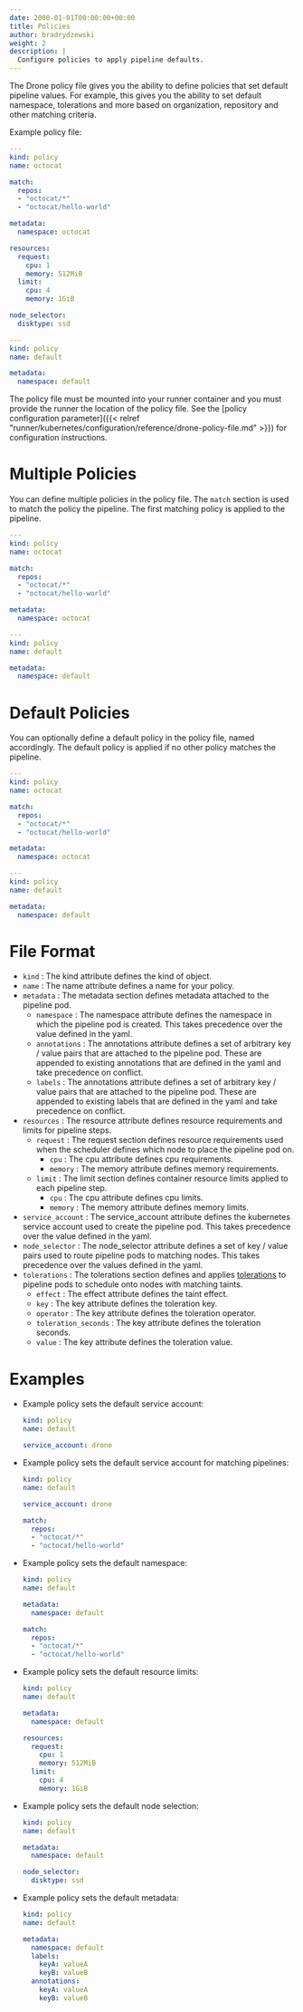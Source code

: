 ```yaml
---
date: 2000-01-01T00:00:00+00:00
title: Policies
author: bradrydzewski
weight: 2
description: |
  Configure policies to apply pipeline defaults.
---
```


The Drone policy file gives you the ability to define policies that set default pipeline values. For example, this gives you the ability to set default namespace, tolerations and more based on organization, repository and other matching criteria.

Example policy file:

```yaml {linenos=table}
---
kind: policy
name: octocat

match:
  repos:
  - "octocat/*"
  - "octocat/hello-world"

metadata:
  namespace: octocat

resources:
  request:
    cpu: 1
    memory: 512MiB
  limit:
    cpu: 4
    memory: 1GiB

node_selector:
  disktype: ssd

---
kind: policy
name: default

metadata:
  namespace: default
```

The policy file must be mounted into your runner container and you must provide the runner the location of the policy file.  See the [policy configuration parameter]({{< relref "runner/kubernetes/configuration/reference/drone-policy-file.md" >}}) for configuration instructions.

# Multiple Policies

You can define multiple policies in the policy file.  The `match` section is used to match the policy the pipeline. The first matching policy is applied to the pipeline.

```yaml {linenos=table, hl_lines=["5-8"]}
---
kind: policy
name: octocat

match:
  repos:
  - "octocat/*"
  - "octocat/hello-world"

metadata:
  namespace: octocat

---
kind: policy
name: default

metadata:
  namespace: default
```

# Default Policies

You can optionally define a default policy in the policy file, named accordingly.  The default policy is applied if no other policy matches the pipeline.

```yaml {linenos=table, hl_lines=["14-18"]}
---
kind: policy
name: octocat

match:
  repos:
  - "octocat/*"
  - "octocat/hello-world"

metadata:
  namespace: octocat

---
kind: policy
name: default

metadata:
  namespace: default
```

# File Format

* `kind`
  : The kind attribute defines the kind of object.
* `name`
  : The name attribute defines a name for your policy.
* `metadata`
  : The metadata section defines metadata attached to the pipeline pod.
  * `namespace`
    : The namespace attribute defines the namespace in which the pipeline pod is created. This takes precedence over the value defined in the yaml.
  * `annotations`
    : The annotations attribute defines a set of arbitrary key / value pairs that are attached to the pipeline pod. These are appended to existing annotations that are defined in the yaml and take precedence on conflict.
  * `labels`
    : The annotations attribute defines a set of arbitrary key / value pairs that are attached to the pipeline pod. These are appended to existing labels that are defined in the yaml and take precedence on conflict.
* `resources`
  : The resource attribute defines resource requirements and limits for pipeline steps.
  * `request`
    : The request section defines resource requirements used when the scheduler defines which node to place the pipeline pod on.
    * `cpu`
      : The cpu attribute defines cpu requirements.
    * `memory`
      : The memory attribute defines memory requirements.
  * `limit`
    : The limit section defines container resource limits applied to each pipeline step.
    * `cpu`
      : The cpu attribute defines cpu limits.
    * `memory`
      : The memory attribute defines memory limits.
* `service_account`
  : The service_account attribute defines the kubernetes service account used to create the pipeline pod. This takes precedence over the value defined in the yaml.
* `node_selector`
  : The node_selector attribute defines a set of key / value pairs used to route pipeline pods to matching nodes. This takes precedence over the values defined in the yaml.
* `tolerations`
  : The tolerations section defines and applies [tolerations](https://kubernetes.io/docs/concepts/scheduling-eviction/taint-and-toleration/) to pipeline pods to schedule onto nodes with matching taints.
  * `effect`
    : The effect attribute defines the taint effect.
  * `key`
    : The key attribute defines the toleration key.
  * `operator`
    : The key attribute defines the toleration operator.
  * `toleration_seconds`
    : The key attribute defines the toleration seconds.
  * `value`
    : The key attribute defines the toleration value.

# Examples

* Example policy sets the default service account:

  ```yaml {linenos=table, hl_lines=["4"]}
  kind: policy
  name: default

  service_account: drone
  ```

* Example policy sets the default service account for matching pipelines:

  ```yaml {linenos=table, hl_lines=["6-9"]}
  kind: policy
  name: default

  service_account: drone

  match:
    repos:
    - "octocat/*"
    - "octocat/hello-world"
  ```

* Example policy sets the default namespace:

  ```yaml {linenos=table, hl_lines=["4-5"]}
  kind: policy
  name: default

  metadata:
    namespace: default

  match:
    repos:
    - "octocat/*"
    - "octocat/hello-world"
  ```

* Example policy sets the default resource limits:

  ```yaml {linenos=table, hl_lines=["7-13"]}
  kind: policy
  name: default

  metadata:
    namespace: default

  resources:
    request:
      cpu: 1
      memory: 512MiB
    limit:
      cpu: 4
      memory: 1GiB
  ```

* Example policy sets the default node selection:

  ```yaml {linenos=table, hl_lines=["7-8"]}
  kind: policy
  name: default

  metadata:
    namespace: default

  node_selector:
    disktype: ssd
  ```

* Example policy sets the default metadata:

  ```yaml {linenos=table, hl_lines=["4-11"]}
  kind: policy
  name: default

  metadata:
    namespace: default
    labels:
      keyA: valueA
      keyB: valueB
    annotations:
      keyA: valueA
      keyB: valueB
  ```
